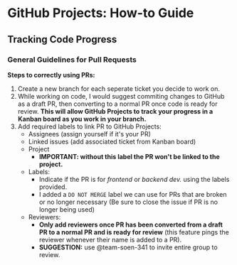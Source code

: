 # GitHub Projects: How-to Guide

## Tracking Code Progress
### General Guidelines for Pull Requests
**Steps to correctly using PRs:**
1. Create a new branch for each seperate ticket you decide to work on.
2. While working on code, I would suggest commiting changes to GitHub as a draft PR, then converting to a normal PR once code is ready for review. **This will allow GitHub Projects to track your progress in a Kanban board as you work in your branch.**
3. Add required labels to link PR to GitHub Projects:
    - Assignees (assign yourself if it's your PR)
    - Linked issues (add associated ticket from Kanban board)
    - Project 
        - **IMPORTANT: without this label the PR won't be linked to the project.**
    - Labels:
        - Indicate if the PR is for *frontend* or *backend dev.* using the labels provided.
        - I added a `DO NOT MERGE` label we can use for PRs that are broken or no longer necessary (Be sure to close the issue if PR is no longer being used)
    - Reviewers:
        - **Only add reviewers once PR has been converted from a draft PR to a normal PR and is ready for review** (this feature pings the reviewer whenever their name is added to a PR).
        - **SUGGESTION:** use @team-soen-341 to invite entire group to review.
